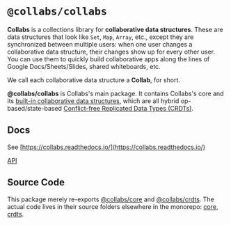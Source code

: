 # `@collabs/collabs`

**Collabs** is a collections library for **collaborative data structures**. These are data structures that look like `Set`, `Map`, `Array`, etc., except they are synchronized between multiple users: when one user changes a collaborative data structure, their changes show up for every other user. You can use them to quickly build collaborative apps along the lines of Google Docs/Sheets/Slides, shared whiteboards, etc.

We call each collaborative data structure a **Collab**, for short.

**@collabs/collabs** is Collabs's main package. It contains Collabs's core and its [built-in collaborative data structures](https://collabs.readthedocs.io/en/latest/guide/built_in_collabs.html), which are all hybrid op-based/state-based [Conflict-free Replicated Data Types (CRDTs)](https://crdt.tech/).

## Docs

See [https://collabs.readthedocs.io/](https://collabs.readthedocs.io/)

[API](https://collabs.readthedocs.io/en/latest/api/collabs)

## Source Code

This package merely re-exports [@collabs/core](https://www.npmjs.com/package/@collabs/core) and [@collabs/crdts](https://www.npmjs.com/package/@collabs/crdts). The actual code lives in their source folders elsewhere in the monorepo: [core](https://github.com/composablesys/collabs/tree/master/core), [crdts](https://github.com/composablesys/collabs/tree/master/crdts).

